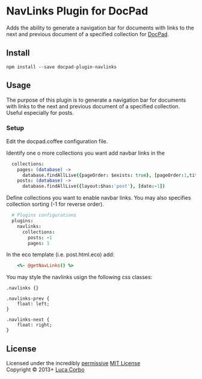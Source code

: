 # NavLinks Plugin for DocPad

Adds the ability to generate a navigation bar for documents with links to the next and previous document of a specified collection for [DocPad](https://docpad.org).

## Install
```
npm install --save docpad-plugin-navlinks
```

## Usage
The purpose of this plugin is to generate a navigation bar for documents with links to the next and previous document of a specified collection. Useful especially for posts.


### Setup
Edit the docpad.coffee configuration file.

Identify one o more collections you want add navbar links in the 

``` coffee
  collections:
    pages: (database) ->
      database.findAllLive({pageOrder: $exists: true}, [pageOrder:1,title:1])    
    posts: (database) ->
      database.findAllLive({layout:$has:'post'}, [date:-1])
```

Define collections you want to enable navbar links. You may also specifies collection sorting (-1 for reverse order).

``` coffee
  # Plugins configurations
  plugins:
    navlinks:
      collections:
        posts: -1
        pages: 1
```

In the eco template (i.e. post.html.eco) add:
``` coffee
    <%- @getNavLinks() %>
```

You may style the navlinks usign the following css classes:

```
.navlinks {}

.navlinks-prev {
    float: left;
}

.navlinks-next {
    float: right;
}
```

## License
Licensed under the incredibly [permissive](http://en.wikipedia.org/wiki/Permissive_free_software_licence) [MIT License](http://creativecommons.org/licenses/MIT/)
<br/>Copyright &copy; 2013+ [Luca Corbo](http://lucor.github.io)

